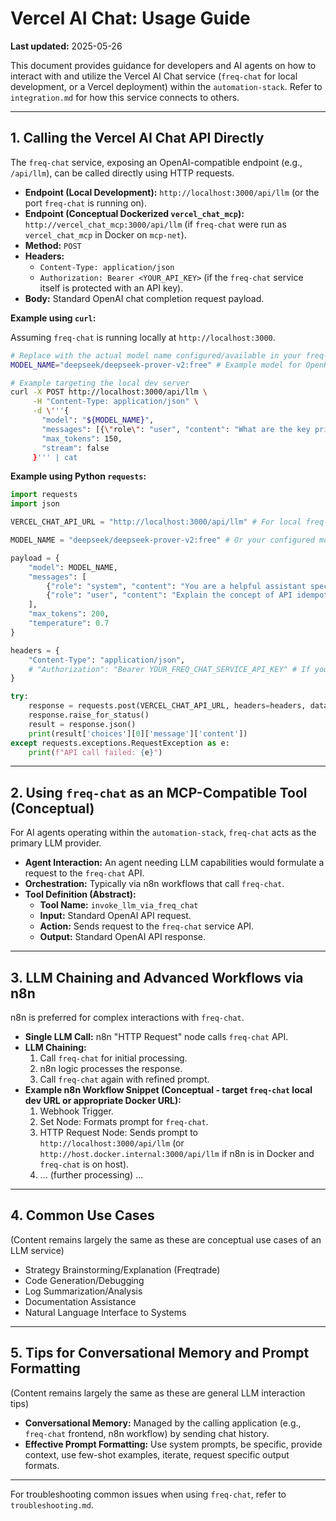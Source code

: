# Vercel AI Chat: Usage Guide

**Last updated:** 2025-05-26

This document provides guidance for developers and AI agents on how to interact with and utilize the Vercel AI Chat service (`freq-chat` for local development, or a Vercel deployment) within the `automation-stack`. Refer to `integration.md` for how this service connects to others.

---

## 1. Calling the Vercel AI Chat API Directly

The `freq-chat` service, exposing an OpenAI-compatible endpoint (e.g., `/api/llm`), can be called directly using HTTP requests.

*   **Endpoint (Local Development):** `http://localhost:3000/api/llm` (or the port `freq-chat` is running on).
*   **Endpoint (Conceptual Dockerized `vercel_chat_mcp`):** `http://vercel_chat_mcp:3000/api/llm` (if `freq-chat` were run as `vercel_chat_mcp` in Docker on `mcp-net`).
*   **Method:** `POST`
*   **Headers:**
    *   `Content-Type: application/json`
    *   `Authorization: Bearer <YOUR_API_KEY>` (if the `freq-chat` service itself is protected with an API key).
*   **Body:** Standard OpenAI chat completion request payload.

**Example using `curl`:**

Assuming `freq-chat` is running locally at `http://localhost:3000`.

```bash
# Replace with the actual model name configured/available in your freq-chat
MODEL_NAME="deepseek/deepseek-prover-v2:free" # Example model for OpenRouter

# Example targeting the local dev server
curl -X POST http://localhost:3000/api/llm \
     -H "Content-Type: application/json" \
     -d \'''{
       "model": "${MODEL_NAME}",
       "messages": [{\"role\": "user", "content": "What are the key principles of effective project management?"}],
       "max_tokens": 150,
       "stream": false
     }''' | cat
```

**Example using Python `requests`:**

```python
import requests
import json

VERCEL_CHAT_API_URL = "http://localhost:3000/api/llm" # For local freq-chat dev server

MODEL_NAME = "deepseek/deepseek-prover-v2:free" # Or your configured model

payload = {
    "model": MODEL_NAME,
    "messages": [
        {"role": "system", "content": "You are a helpful assistant specializing in software development."},
        {"role": "user", "content": "Explain the concept of API idempotency."}
    ],
    "max_tokens": 200,
    "temperature": 0.7
}

headers = {
    "Content-Type": "application/json",
    # "Authorization": "Bearer YOUR_FREQ_CHAT_SERVICE_API_KEY" # If your service is protected
}

try:
    response = requests.post(VERCEL_CHAT_API_URL, headers=headers, data=json.dumps(payload))
    response.raise_for_status()
    result = response.json()
    print(result['choices'][0]['message']['content'])
except requests.exceptions.RequestException as e:
    print(f"API call failed: {e}")
```

---

## 2. Using `freq-chat` as an MCP-Compatible Tool (Conceptual)

For AI agents operating within the `automation-stack`, `freq-chat` acts as the primary LLM provider.
*   **Agent Interaction:** An agent needing LLM capabilities would formulate a request to the `freq-chat` API.
*   **Orchestration:** Typically via n8n workflows that call `freq-chat`.
*   **Tool Definition (Abstract):**
    *   **Tool Name:** `invoke_llm_via_freq_chat`
    *   **Input:** Standard OpenAI API request.
    *   **Action:** Sends request to the `freq-chat` service API.
    *   **Output:** Standard OpenAI API response.

---

## 3. LLM Chaining and Advanced Workflows via n8n

n8n is preferred for complex interactions with `freq-chat`.
*   **Single LLM Call:** n8n "HTTP Request" node calls `freq-chat` API.
*   **LLM Chaining:**
    1.  Call `freq-chat` for initial processing.
    2.  n8n logic processes the response.
    3.  Call `freq-chat` again with refined prompt.
*   **Example n8n Workflow Snippet (Conceptual - target `freq-chat` local dev URL or appropriate Docker URL):**
    1.  Webhook Trigger.
    2.  Set Node: Formats prompt for `freq-chat`.
    3.  HTTP Request Node: Sends prompt to `http://localhost:3000/api/llm` (or `http://host.docker.internal:3000/api/llm` if n8n is in Docker and `freq-chat` is on host).
    4.  ... (further processing) ...

---

## 4. Common Use Cases

(Content remains largely the same as these are conceptual use cases of an LLM service)
*   Strategy Brainstorming/Explanation (Freqtrade)
*   Code Generation/Debugging
*   Log Summarization/Analysis
*   Documentation Assistance
*   Natural Language Interface to Systems

---

## 5. Tips for Conversational Memory and Prompt Formatting

(Content remains largely the same as these are general LLM interaction tips)
*   **Conversational Memory:** Managed by the calling application (e.g., `freq-chat` frontend, n8n workflow) by sending chat history.
*   **Effective Prompt Formatting:** Use system prompts, be specific, provide context, use few-shot examples, iterate, request specific output formats.

---

For troubleshooting common issues when using `freq-chat`, refer to `troubleshooting.md`.
